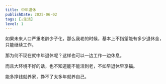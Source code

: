 ```yaml
---
title: 中年退休
publishDate: 2025-06-02
tags: [☕️生活]
level: 1
---
```


如果未来人口严重老龄少子化，那么我老的时候，基本上不指望能有多少退休金，只能继续工作。

那为何不现在就中年退休呢？这样也可以一边工作一边休息。

而且大环境不好的话，也不知道能不能活到老，不如早退休早享福。

能多挣钱就养家，挣不了太多年就养自己。
